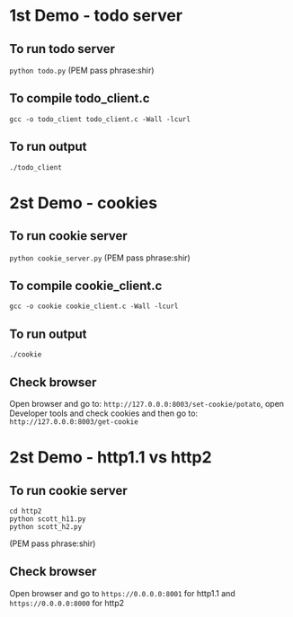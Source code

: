 # 1st Demo - todo server

## To run todo server
`python todo.py`
(PEM pass phrase:shir)

## To compile todo_client.c
`gcc -o todo_client todo_client.c -Wall -lcurl`


## To run output
`./todo_client`


# 2st Demo - cookies

## To run cookie server
`python cookie_server.py`
(PEM pass phrase:shir)

## To compile cookie_client.c
`gcc -o cookie cookie_client.c -Wall -lcurl`


## To run output
`./cookie`

## Check browser
Open browser and go to: `http://127.0.0.0:8003/set-cookie/potato`, open Developer tools and check cookies and then go to:
`http://127.0.0.0:8003/get-cookie`

# 2st Demo - http1.1 vs http2

## To run cookie server
```
cd http2
python scott_h11.py
python scott_h2.py
```
(PEM pass phrase:shir)

## Check browser
Open browser and go to `https://0.0.0.0:8001` for http1.1 and `https://0.0.0.0:8000` for http2
